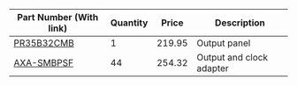 |Part Number (With link)|Quantity|Price|Description|
|-----------------------|--------|-----|-----------|
|[PR35B32CMB](http://www.l-com.com/patch-panel-server-rack-350-panel-black-32-bnc-adapters-insulated-w-rear-cable-minder)|1|219.95|Output panel|
|[AXA-SMBPSF](http://www.l-com.com/coaxial-coaxial-adapter-smb-plug-sma-jack-female)|44|254.32|Output and clock adapter|
